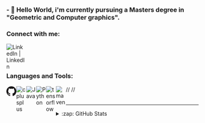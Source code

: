 ### - 🏮 Hello World, i'm currently pursuing a Masters degree in "Geometric and Computer graphics".

### Connect with me:

[<img align="left" alt="LinkedIn | LinkedIn" width="50px" src="https://cdn.jsdelivr.net/npm/simple-icons@v3/icons/linkedin.svg" />][linkedin]



<br />
<br />
<br />


### Languages and Tools:

<img align="left" alt="GitHub" width="26px" src="https://raw.githubusercontent.com/github/explore/78df643247d429f6cc873026c0622819ad797942/topics/github/github.png" />
<img align="left" alt="cplusplus" width="26px" src="https://cdn.jsdelivr.net/npm/simple-icons@3.12.3/icons/cplusplus.svg" />
<img align="left" alt="Java" width="26px" src="https://cdn.jsdelivr.net/npm/simple-icons@3.12.3/icons/java.svg" />
<img align="left" alt="Python" width="26px" src="https://cdn.jsdelivr.net/npm/simple-icons@3.12.3/icons/python.svg" />
//<img align="left" alt="tensorflow" width="26px" src="https://cdn.jsdelivr.net/npm/simple-icons@3.12.3/icons/tensorflow.svg" />
//<img align="left" alt="maven" width="26px" src="https://cdn.jsdelivr.net/npm/simple-icons@3.12.3/icons/apachemaven.svg" />



<br />
<br />

---


<details>
  <summary>:zap: GitHub Stats</summary>

  <img align="left" alt="codeSTACKr's GitHub Stats" src="https://github-readme-stats.codestackr.vercel.app/api?username=MatthieuEdelmann&show_icons=true&hide_border=true" />

</details>


[linkedin]: https://www.linkedin.com/in/matthieu-edelmann-820261198?originalSubdomain=fr

